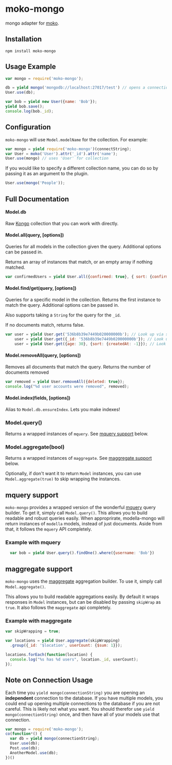 # moko-mongo
mongo adapter for [moko](http://github.com/mokojs/moko).

## Installation

```
npm install moko-mongo
```

## Usage Example

```js
var mongo = require('moko-mongo');

db = yield mongo('mongodb://localhost:27017/test') // opens a connection
User.use(db);

var bob = yield new User({name: 'Bob'});
yield bob.save();
console.log(bob._id);
```

## Configuration

`moko-mongo` will use `Model.modelName` for the collection. For example:

```js
var mongo = yield require('moko-mongo')(connectString);
var User = moko('User').attr('_id').attr('name');
User.use(mongo) // uses 'User' for collection
```

If you would like to specify a different collection name, you can do so by
passing it as an argument to the plugin.

```js
User.use(mongo('People'));
```

## Full Documentation

#### Model.db

Raw [Kongo](http://github.com/rschmukler/kongo) collection that you can work
with directly.

#### Model.all(query, [options])

Queries for all models in the collection given the query. Additional options can
be passed in.

Returns an array of instances that match, or an empty array if nothing matched.

```js
var confirmedUsers = yield User.all({confirmed: true}, { sort: {confirmedAt: -1}, limit: 10});
```

#### Model.find/get(query, [options])

Queries for a specific model in the collection. Returns the first instance to
match the query. Additional options can be passed in.

Also supports taking a `String` for the query for the `_id`.

If no documents match, returns false.

```js
var user = yield User.get('536b8b39e7449b020000000b'); // Look up via string
    user = yield User.get({_id: '536b8b39e7449b020000000b'}); // Look up via string
    user = yield User.get({age: 30}, {sort: {createdAt: -1}}); // Look up via string
```

#### Model.removeAll(query, [options])

Removes all documents that match the query. Returns the number of documents
removed

```js
var removed = yield User.removeAll({deleted: true});
console.log("%d user accounts were removed", removed);
```

#### Model.index(fields, [options])

Alias to `Model.db.ensureIndex`. Lets you make indexes!

### Model.query()

Returns a wrapped instances of `mquery`. See [mquery support](#mquery-support) below.

### Model.aggregate(bool)

Returns a wrapped instances of `maggregate`. See [maggregate support](#maggregate-support) below.

Optionally, if don't want it to return `Model` instances, you can use `Model.aggregate(true)` to skip wrapping the instances.

## mquery support

`moko-mongo` provides a wrapped version of the wonderful [mquery](https://github.com/aheckmann/mquery) 
query builder. To get it, simply call `Model.query()`.
This allows you to build readable and robust queries easily. When approprirate,
modella-mongo will return instances of `modella` models, instead of just
documents. Aside from that, it follows the `mquery` API completely.

### Example with mquery

```js
  var bob = yield User.query().findOne().where({username: 'Bob'})
```

## maggregate support

`moko-mongo` uses the [maggregate](https://github.com/rschmukler/maggregate) 
aggregation builder. To use it, simply call `Model.aggregate()`.

This allows you to build readable aggregations easily. By default it wraps
responses in `Model` instances, but can be disabled by passing `skipWrap` as
`true`. It also follows the `maggregate` api completely.

### Example with maggregate

```js
var skipWrapping = true;

var locations = yield User.aggregate(skipWrapping)
  .group({_id: '$location', userCount: {$sum: 1}});

locations.forEach(function(location) {
  console.log("%s has %d users", location._id, userCount);
});
```

## Note on Connection Usage

Each time you `yield mongo(connectionString)` you are opening an **independent** connection to the database. 
If you have multiple models, you could end up opening multiple connections to the database if you are not careful. 
This is likely not what you want. You should therefor use `yield mongo(connectionString)` once, and then 
have all of your models use that connection.


```js
var mongo = require('moko-mongo');
co(function*() { 
  var db = yield mongo(connectionString);
  User.use(db);
  Post.use(db);
  AnotherModel.use(db);
})()
```
